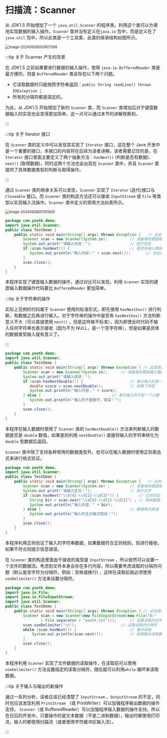 # 扫描流：Scanner

从 JDK1.5 开始增加了一个 `java.util.Scanner` 的程序类，利用这个类可以方便地实现数据的输入操作。`Scanner`
类并没有定义在`java.io` 包中，而是定义在了 `java.util` 包中，所以此类是一个工具类，此类的继承结构如图所示。

<img src="http://niu.ochiamalu.top/image-20240928000907308.png" alt="image-20240928000907308" style="zoom:80%;margin:0 auto" />

:::tip 关于 Scanner 产生的背景

在 JDK1.5 之前如果要进行数据的输入操作，使用 `java.io.BufferedReader` 类是最方便的，但是 `BufferedReader` 类会存在以下两个问题。

- 它读取数据时只能按照字符串返回：`public String readLine() throws IOException` ；
- 所有的分隔符都是固定的。

为此，从 JDK1.5 开始增加了新的 `Scanner` 类，而 `Scanner` 类增加后对于键盘数据输入的实现也会变得更加简单，这一点可以通过本节的讲解观察到。

:::

:::tip 关于 Iterator 接口

在 `Scanner` 类的定义中可以发现其实现了 `Iterator` 接口，这在整个 Java
开发中是一个重要的接口，本接口的内容将在后续为读者讲解。读者需要记住的是，在 `Iterator`
接口里面主要定义了两个抽象方法：`hasNext()` (判断是否有数据)、`next()` (取得数据)，同时这两个方法也会出现在 `Scanner`
类中，并且 `Scanner` 类提供了具体数据类型的判断与取得操作。

:::

通过 `Scanner` 类的继承关系可以发现，`Scanner` 实现了 `Iterator` (迭代)接口与 `Closeable` 接口。而 `Scanner`
类的构造方法还可以接收 `InputStream` 或 `File` 等类型以实现输入流操作。`Scanner` 类中定义的常用方法如表所示。

<img src="http://niu.ochiamalu.top/image-20240928001151835.png" alt="image-20240928001151835" style="zoom:80%;margin:0 auto" />

```java
package com.yootk.demo;
import java.util.Scanner;
public class TestDemo {
    public static void main(String[] args) throws Exception { 	// 此处直接抛出
        Scanner scan = new Scanner(System.in); 			// 准备接收键盘输入数据
        System.out.print("请输入内容：");					// 提示信息
        if (scan.hasNext()) { 							// 是否有输入数据
           System.out.println("输入内容：" + scan.next());		// 存在内容则输出
        }
        scan.close();
    }
}
```

本程序实现了键盘输入数据的操作，通过对比可以发现，利用 `Scanner` 实现的键盘输入数据操作代码要比 `BufferedReader` 更加简单。

:::tip 关于字符串的操作

实际上范例的代码属于 `Scanner` 使用的标准形式，即先使用 `hasNextXxx()`
进行判断，有数据之后再进行输入。对于字符串的操作中是否有 `hasNextXxx()` 方法判断意义不大（可以直接使用 `next()`
，但是这样做不标准），因为即使此时代码不输入任何字符串也表示接收（因为不为 NULL，是一个空字符串），但是如果是具体的数据类型输入就有意义了。

:::

```java
package com.yootk.demo;
import java.util.Scanner;
public class TestDemo {
    public static void main(String[] args) throws Exception { // 此处直接抛出
        Scanner scan = new Scanner(System.in); 		// 准备接收键盘输入数据
        System.out.print("请输入成绩：");
        if (scan.hasNextDouble()) { 					// 表示输入的是一个小数
           double score = scan.nextDouble(); 			// 省略了转型
           System.out.println("输入内容：" + score);
        } else { 								// 表示输入的不是一个小数
           System.out.println("输入的不是数字，错误！");
        }
        scan.close();
    }
}
```

本程序在输入数据时使用了 `Scanner` 类的 `hasNextDouble()` 方法来判断输入的数据是否是 `double`
数值，如果是则利用 `nextDouble()` 直接将输入的字符串转化为 `double` 型数据后返回。

`Scanner` 类中除了支持各种常用的数据类型外，也可以在输入数据时使用正则表达式来进行格式验证。

```java
package com.yootk.demo;
import java.util.Scanner;
public class TestDemo {
    public static void main(String[] args) throws Exception { 	// 此处直接抛出
        Scanner scan = new Scanner(System.in) ;			// 准备接收键盘输入数据
        System.out.print("请输入生日：");					// 提示文字
        if (scan.hasNext("\\d{4}-\\d{2}-\\d{2}")) {			// 正则验证
           String bir = scan.next("\\d{4}-\\d{2}-\\d{2}") ;	// 接收数据
           System.out.println("输入内容：" + bir);
        } else {										// 数据格式错误
           System.out.println("输入的生日格式错误！");
        }
        scan.close(); 
    }
}
```

本程序利用正则验证了输入的字符串数据，如果数据符合正则规则，则进行接收，如果不符合则提示信息错误。

在 `Scanner` 类的构造里面由于接收的类型是 `InputStream`
，所以依然可以设置一个文件的数据流。考虑到文件本身会存在多行内容，所以需要考虑读取的分隔符问题（默认是空字符为分隔符，例如：空格或换行)
，这样在读取前就必须使用 `useDelimiter()` 方法来设置分隔符。

```java
package com.yootk.demo;
import java.io.File;
import java.io.FileInputStream;
import java.util.Scanner;
public class TestDemo {
    public static void main(String[] args) throws Exception { // 此处直接抛出
        Scanner scan = new Scanner(new FileInputStream(new File("D:"
                + File.separator + "yootk.txt")));		// 设置读取的文件输入流
        scan.useDelimiter("\n"); 					// 设置读取的分隔符
        while (scan.hasNext()) {						// 循环读取
            System.out.println(scan.next());			// 直接输出读取数据
        }
        scan.close();
    }
}
```

本程序利用 `Scanner` 实现了文件数据的读取操作，在读取前可以使用 `useDelimiter()`
方法设置指定的读取分隔符，随后就可以利用`while` 循环来读取数据。

:::tip 关于输入与输出的新操作

通过一系列分析，读者应该已经清楚了 `InputStream` 、`OutputStream` 的不足，同时也应该发现利用 `PrintStream` （或
PrintWriter）可以加强程序输出数据的操作支持， `Scanner`（或
BufferedReader）可以加强程序输入数据的操作支持。所以在日后的开发中，只要操作的是文本数据（不是二进制数据），输出时都使用打印流，输入时都使用扫描流（或者使用字符缓冲区输入流）。

:::
